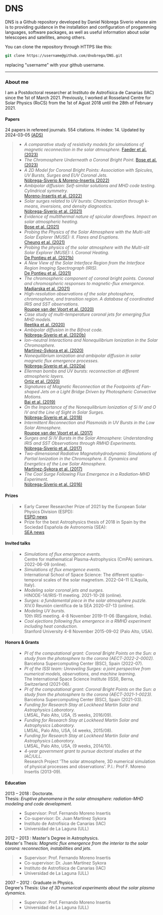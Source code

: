 
# DNS

DNS is a Github repository developed by Daniel Nóbrega Siverio whose aim is to providing guidance
in the installation and configuration of progamming languages, software packages, as well as
useful information about solar telescopes and satellites, among others.


You can clone the repository through HTTPS like this:

```tcsh
git clone https://username@github.com/dnobrega/DNS.git
```

replacing "username" with your github username.


___
### About me
I am a Postdoctoral researcher at Instituto de Astrofísica de Canarias (IAC) since the 1st of March 2021. Previously, I worked at
Rosseland Centre for Solar Physics (RoCS) from the 1st of Agust 2018 until the 28th of February 2021.

#### Papers
24 papers in refereed journals. 554 citations. H-index: 14. Updated by 2024-03-05 [(ADS)](https://ui.adsabs.harvard.edu/search/filter_property_fq_property=AND&filter_property_fq_property=property%3A%22refereed%22&fq=%7B!type%3Daqp%20v%3D%24fq_database%7D&fq=%7B!type%3Daqp%20v%3D%24fq_property%7D&fq_database=database%3A%20astronomy&fq_property=(property%3A%22refereed%22)&p_=0&q=author%3A(%22nobrega-siverio%22)&sort=date%20desc%2C%20bibcode%20desc)

> - _A comparative study of resistivity models for simulations of magnetic reconnection in the solar atmosphere._
[Faeder et al. (2023)](https://ui.adsabs.harvard.edu/abs/2023A%26A...675A..97F/abstract)
> - _The Chromosphere Underneath a Coronal Bright Point._
[Bose et al. (2023)](https://ui.adsabs.harvard.edu/abs/2023ApJ...944..171B/abstract)
> - _A 2D Model for Coronal Bright Points: Association with Spicules, UV Bursts, Surges and EUV Coronal Jets._  
[Nóbrega-Siverio & Moreno-Insertis (2022)](https://ui.adsabs.harvard.edu/abs/2022ApJ...935L..21N/abstract) 
> - _Ambipolar diffusion: Self-similar solutions and MHD code testing. Cylindrical symmetry._  
[Moreno-Insertis et al. (2022)](https://ui.adsabs.harvard.edu/abs/2022A%26A...662A..42M/abstract) 
> - _Solar surges related to UV bursts: Characterization through k-means, inversions, and density diagnostics._  
[Nóbrega-Siverio et al. (2021)](https://ui.adsabs.harvard.edu/abs/2021A%26A...655A..28N/abstract) 
> - _Evidence of multithermal nature of spicular downflows. Impact on solar atmospheric heating._  
[Bose et al. (2021)](https://ui.adsabs.harvard.edu/abs/2021A%26A...654A..51B/abstract) 
> - _Probing the Physics of the Solar Atmosphere with the Multi-slit Solar Explorer (MUSE): II. Flares and Eruptions._  
[Cheung et al. (2021)](https://ui.adsabs.harvard.edu/abs/2022ApJ...926...53C/abstract)   
> - _Probing the physics of the solar atmosphere with the Multi-slit Solar Explorer (MUSE): I. Coronal Heating._  
[De Pontieu et al. (2021b)](https://ui.adsabs.harvard.edu/abs/2022ApJ...926...52D/abstract)   
> - _A New View of the Solar Interface Region from the Interface Region Imaging Spectrograph (IRIS)._  
[De Pontieu et al. (2021)](https://ui.adsabs.harvard.edu/abs/2021SoPh..296...84D/abstract)   
> - _The chromospheric component of coronal bright points. Coronal and chromospheric responses to magnetic-flux emergence._  
[Madjarska et al. (2021)](https://ui.adsabs.harvard.edu/abs/2021A%26A...646A.107M/abstract)   
> - _High-resolution observations of the solar photosphere, chromosphere, and transition region. A database of coordinated IRIS and SST observations._  
[Rouppe van der Voort et al. (2020)](https://ui.adsabs.harvard.edu/abs/2020A%26A...641A.146R/abstract)  
> - _Case study of multi-temperature coronal jets for emerging flux MHD models._  
[Reetika et al. (2020)](https://ui.adsabs.harvard.edu/abs/2020A%26A...639A..22J/abstract)  
> - _Ambipolar diffusion in the Bifrost code._  
[Nóbrega-Siverio et al. (2020b)](https://ui.adsabs.harvard.edu/abs/2020A%26A...638A..79N/abstract)  
> - _Ion─neutral Interactions and Nonequilibrium Ionization in the Solar Chromosphere._  
[Martínez-Sykora et al. (2020)](https://ui.adsabs.harvard.edu/abs/2020ApJ...889...95M/abstract)  
> - _Nonequilibrium ionization and ambipolar diffusion in solar magnetic flux emergence processes._  
[Nóbrega-Siverio et al. (2020a)](https://ui.adsabs.harvard.edu/abs/2020A%26A...633A..66N/abstract)  
> - _Ellerman bombs and UV bursts: reconnection at different atmospheric layers._  
[Ortiz et al. (2020)](https://ui.adsabs.harvard.edu/abs/2020A%26A...633A..58O/abstract)  
> - _Signatures of Magnetic Reconnection at the Footpoints of Fan-shaped Jets on a Light Bridge Driven by Photospheric Convective Motions._  
[Bai et al. (2019)](http://adsabs.harvard.edu/abs/2019ApJ...870...90B)  
> - _On the Importance of the Nonequilibrium Ionization of Si IV and O IV and the Line of Sight in Solar Surges._  
[Nóbrega-Siverio et al. (2018)](http://adsabs.harvard.edu/abs/2018ApJ...858....8N)  
> - _Intermittent Reconnection and Plasmoids in UV Bursts in the Low Solar Atmosphere._  
[Rouppe van der Voort et al. (2017)](http://adsabs.harvard.edu/abs/2017ApJ...851L...6R)  
> - _Surges and Si IV Bursts in the Solar Atmosphere: Understanding IRIS and SST Observations through RMHD Experiments._  
[Nóbrega-Siverio et al. (2017)](http://adsabs.harvard.edu/abs/2017ApJ...850..153N)  
> - _Two-dimensional Radiative Magnetohydrodynamic Simulations of Partial Ionization in the Chromosphere. II. Dynamics and Energetics of the Low Solar Atmosphere._  
[Martínez-Sykora et al. (2017)](http://adsabs.harvard.edu/abs/2017ApJ...847...36M)  
> - _The Cool Surge Following Flux Emergence in a Radiation-MHD Experiment._  
[Nóbrega-Siverio et al. (2016)](http://adsabs.harvard.edu/abs/2016ApJ...822...18N)


#### Prizes

> - Early Career Researcher Prize of 2021 by the European Solar Physics Division (ESPD):  
[ESPD news](https://www.eps.org/blogpost/739454/367988/2021-ESPD-PhD-Thesis-and-Early-Career-Researcher-Prizes-awarded)   
> - Prize for the best Astrophysics thesis of 2018 in Spain by the Sociedad Española de Astronomía (SEA):  
[SEA news](https://www.sea-astronomia.es/noticias/daniel-nobrega-siverio-isabel-santos-y-concepcion-cardenas-premios-sea-tesis-2019)

#### Invited talks

> - _Simulations of flux emergence events._  
Centre for mathematical Plasma-Astrophysics (CmPA) seminars. 2022-06-09 (online).
> - _Simulations of flux emergence events._  
International School of Space Science: The different spatio-temporal scales of the solar magnetism. 2022-04-11 (L'Aquila, Italy).
> - _Modeling solar coronal jets and surges._  
HINODE-14/IRIS-11 meeting. 2021-10-28 (online).  
> - _Surges: a fundamental piece in the solar atmosphere puzzle._  
XIV.0 Reunión científica de la SEA 2020-07-13 (online).   
> - _Modeling UV bursts._   
10th IRIS meeting. 4-8 November 2019-11-06 (Bangalore, India).
> - _Cool ejections following flux emergence in a RMHD experiment including heat conduction._   
Stanford University 4-8 November 2015-09-02 (Palo Alto, USA).

#### Honors & Grants
> - _PI of the computational grant: Coronal Bright Points on the Sun: a study from the photosphere to the corona (AECT-2022-2-0002)._  
Barcelona Supercomputing Center (BSC), Spain (2022-07).   
> - _PI of the ISSI team: Unraveling Surges: a joint perspective from numerical models, observations, and machine learning._  
The International Space Science Institute (ISSI), Berna, Switzerland (2021-06).   
> - _PI of the computational grant: Coronal Bright Points on the Sun: a study from the photosphere to the corona (AECT-2021-1-0023)._  
Barcelona Supercomputing Center (BSC), Spain (2021-03).   
> - _Funding for Research Stay at Lockheed Martin Solar and Astrophysics Laboratory._   
 LMSAL, Palo Alto, USA, (5 weeks, 2016/09).  
> - _Funding for Research Stay at Lockheed Martin Solar and Astrophysics Laboratory._  
 LMSAL, Palo Alto, USA, (4 weeks, 2015/08).  
> - _Funding for Research Stay at Lockheed Martin Solar and Astrophysics Laboratory._   
 LMSAL, Palo Alto, USA, (9 weeks, 2014/10).               
> - _4-year government grant to pursue doctoral studies at the IAC/ULL._   
Research Project 'The solar atmosphere, 3D numerical simulation of physical processes and observations'. P.I.: Prof F. Moreno Insertis (2013-09).

#### Education

2013 – 2018 : Doctorate.  
Thesis: _Eruptive phenomena in the solar atmosphere: radiation-MHD modeling and code development._  
>  - Supervisor: Prof. Fernando Moreno Insertis  
>  - Co-supervisor: Dr. Juan Martínez Sykora  
>  - Instituto de Astrofísica de Canarias (IAC)  
>  - Universidad de La Laguna (ULL)

2012 – 2013 : Master's Degree in Astrophysics.  
Master's Thesis: _Magnetic flux emergence from the interior to the solar corona: reconnection, instabilities and jets._  
>  - Supervisor: Prof. Fernando Moreno Insertis  
>  - Co-supervisor: Dr. Juan Martínez Sykora  
>  - Instituto de Astrofísica de Canarias (IAC)  
>  - Universidad de La Laguna (ULL)

2007 – 2012 : Graduate in Physics.  
Degree's Thesis: _Use of 3D numerical experiments about the solar plasma dynamics._  
>  - Supervisor: Prof. Fernando Moreno Insertis  
>  - Universidad de La Laguna (ULL)
